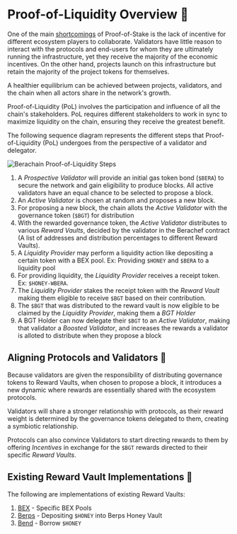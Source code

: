 # Proof-of-Liquidity Overview 📓

One of the main [shortcomings](/learn/what-is-proof-of-liquidity#shortcomings-of-pos) of Proof-of-Stake is the lack of incentive for different ecosystem players to collaborate. Validators have little reason to interact with the protocols and end-users for whom they are ultimately running the infrastructure, yet they receive the majority of the economic incentives. On the other hand, projects launch on this infrastructure but retain the majority of the project tokens for themselves.

A healthier equilibrium can be achieved between projects, validators, and the chain when all actors share in the network's growth.

Proof-of-Liquidity (PoL) involves the participation and influence of all the chain's stakeholders. PoL requires different stakeholders to work in sync to maximize liquidity on the chain, ensuring they receive the greatest benefit.

The following sequence diagram represents the different steps that Proof-of-Liquidity (PoL) undergoes from the perspective of a validator and delegator.

![Berachain Proof-of-Liquidity Steps](/assets/proof-of-liquidity-steps.png)

1. A _Prospective Validator_ will provide an initial gas token bond (`$BERA`) to secure the network and gain eligibility to produce blocks. All active validators have an equal chance to be selected to propose a block.
2. An _Active Validator_ is chosen at random and proposes a new block.
3. For proposing a new block, the chain allots the _Active Validator_ with the governance token (`$BGT`) for distribution
4. With the rewarded governance token, the _Active Validator_ distributes to various _Reward Vaults_, decided by the validator in the Berachef contract (A list of addresses and distribution percentages to different Reward Vaults).
5. A _Liquidity Provider_ may perform a liquidity action like depositing a certain token with a BEX pool. Ex: Providing `$HONEY` and `$BERA` to a liquidity pool
6. For providing liquidity, the _Liquidity Provider_ receives a receipt token. Ex: `$HONEY-WBERA`.
7. The _Liquidity Provider_ stakes the receipt token with the _Reward Vault_ making them eligible to receive `$BGT` based on their contribution.
8. The `$BGT` that was distributed to the reward vault is now eligible to be claimed by the _Liquidity Provider_, making them a _BGT Holder_
9. A BGT Holder can now delegate their `$BGT` to an _Active Validator_, making that validator a _Boosted Validator_, and increases the rewards a validator is alloted to distribute when they propose a block

## Aligning Protocols and Validators 🤝

Because validators are given the responsibility of distributing governance tokens to Reward Vaults, when chosen to propose a block, it introduces a new dynamic where rewards are essentially shared with the ecosystem protocols.

Validators will share a stronger relationship with protocols, as their reward weight is determined by the governance tokens delegated to them, creating a symbiotic relationship.

Protocols can also convince Validators to start directing rewards to them by offering _Incentives_ in exchange for the `$BGT` rewards directed to their specific _Reward Vaults_.

## Existing Reward Vault Implementations 🐻

The following are implementations of existing Reward Vaults:

1. [BEX](/learn/dapps/bex) - Specific BEX Pools
2. [Berps](/learn/dapps/berps) - Depositing `$HONEY` into Berps Honey Vault
3. [Bend](/learn/dapps/bend) - Borrow `$HONEY`
